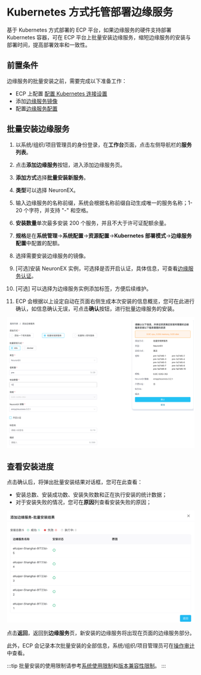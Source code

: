 # Kubernetes 方式托管部署边缘服务

基于 Kubernetes 方式部署的 ECP 平台，如果边缘服务的硬件支持部署 Kubernetes 容器，可在 ECP 平台上批量安装边缘服务，缩短边缘服务的安装与部署时间，提高部署效率和一致性。

## 前置条件

边缘服务的批量安装之前，需要完成以下准备工作：

- ECP 上配置 [配置 Kubernetes 连接设置](../system_admin/resource_config.md#配置Kubernetes连接设置)
- 添加[边缘服务镜像](../system_admin/resource_config.md#边缘服务镜像列表)
- 配置[边缘服务配置](../system_admin/resource_config.md#边缘服务配置Kubernetes)

## 批量安装边缘服务

1. 以系统/组织/项目管理员的身份登录，在**工作台**页面，点击左侧导航栏的**服务列表**。

2. 点击**添加边缘服务**按钮，进入添加边缘服务页。

3. **添加方式**选择**批量安装新服务**。

4. **类型**可以选择 NeuronEX。

5. 输入边缘服务的名称前缀，系统会根据名称前缀自动生成唯一的服务名称；1-20 个字符，并支持 "-" 和空格。

6. **安装数量**单次最多安装 200 个服务，并且不大于许可证配额余量。

7. **规格**是在**系统管理**->**系统配置**->**资源配置**->**Kubernetes 部署模式**->**边缘服务配置**中配置的配额。

8. 选择需要安装边缘服务的镜像。

9. [可选]安装 NeuronEX 实例，可选择是否开启认证，具体信息，可查看[边缘服务认证](./e2c.md)。

10. [可选] 可以选择为边缘服务实例添加标签，方便后续维护。

11. ECP 会根据以上设定自动在页面右侧生成本次安装的信息概览，您可在此进行确认，如信息确认无误，可点击**确认**按钮，进行批量边缘服务的安装。

![批量安装边缘服务](./_assets/install-neuronex-by-k8s.png)

## 查看安装进度

点击确认后，将弹出批量安装结果对话框，您可在此查看：

- 安装总数、安装成功数、安装失败数和正在执行安装的统计数据；
- 对于安装失败的情况，您可在**原因**列查看安装失败的原因；

![批量安装-执行结果](./_assets/edge-service-addbatch-results.png)

点击**返回**，返回到**边缘服务**页，新安装的边缘服务将出现在页面的边缘服务部分。

此外，ECP 会记录本次批量安装的全部信息，系统/组织/项目管理员可在[操作审计](../system_admin/operation_audit)中查看。

:::tip
批量安装的使用限制请参考[系统使用限制](../others/known_limitations)和[版本兼容性限制](../others/version_limitations)。
:::
